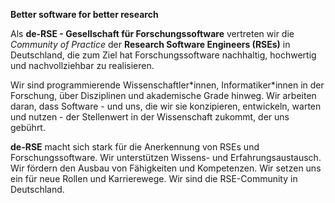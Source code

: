 **Better software for better research**

Als **de-RSE - Gesellschaft für Forschungssoftware** vertreten wir die *Community of Practice* der **Research Software Engineers (RSEs)** in Deutschland, die zum Ziel hat Forschungssoftware nachhaltig, hochwertig und nachvollziehbar zu realisieren.

Wir sind programmierende Wissenschaftler\*innen, Informatiker\*innen in der Forschung, über Disziplinen und akademische Grade hinweg. Wir arbeiten daran, dass Software - und uns, die wir sie konzipieren, entwickeln, warten und nutzen - der Stellenwert in der Wissenschaft zukommt, der uns gebührt.

**de-RSE** macht sich stark für die Anerkennung von RSEs und Forschungssoftware. Wir unterstützen Wissens- und Erfahrungsaustausch. Wir fördern den Ausbau von Fähigkeiten und Kompetenzen. Wir setzen uns ein für neue Rollen und Karrierewege. Wir sind die RSE-Community in Deutschland.